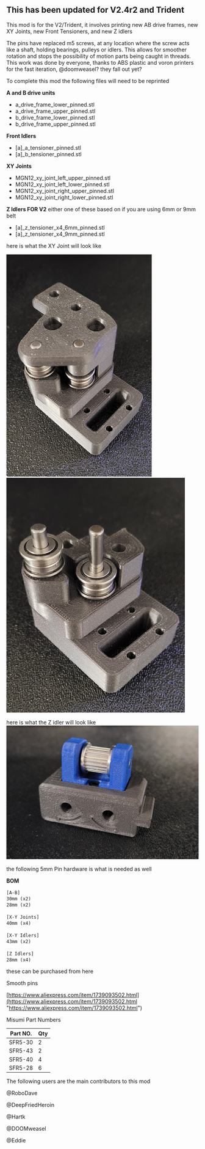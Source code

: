 

## This has been updated for V2.4r2 and Trident 

This mod is for the V2/Trident, it involves printing new AB drive frames, new XY Joints, new Front Tensioners, and new Z idlers

The pins have replaced m5 screws, at any location where the screw acts like a shaft, holding bearings, pulleys or idlers. This allows for smoother rotation and stops the possibility of motion parts being caught in threads. This work was done by everyone, thanks to ABS plastic and voron printers for the fast iteration, @doomweasel? they fall out yet?

To complete this mod the following files will need to be reprinted 

**A and B drive units**
 - a_drive_frame_lower_pinned.stl 
 - a_drive_frame_upper_pinned.stl 
 - b_drive_frame_lower_pinned.stl 
 - b_drive_frame_upper_pinned.stl

**Front Idlers**
- [a]_a_tensioner_pinned.stl
- [a]_b_tensioner_pinned.stl

**XY Joints**
- MGN12_xy_joint_left_upper_pinned.stl
- MGN12_xy_joint_left_lower_pinned.stl
- MGN12_xy_joint_right_upper_pinned.stl
- MGN12_xy_joint_right_lower_pinned.stl

**Z Idlers FOR V2**
either one of these based on if you are using 6mm or 9mm belt
- [a]_z_tensioner_x4_6mm_pinned.stl
- [a]_z_tensioner_x4_9mm_pinned.stl

here is what the XY Joint will look like

![XY Joint](Images/1.jpg)
![XY Joint](Images/2.jpg)

here is what the Z idler will look like
![XY Joint](Images/z.jpg)

the following 5mm Pin hardware is what is needed as well 

**BOM**
```
[A-B] 
30mm (x2)
28mm (x2)

[X-Y Joints]
40mm (x4)

[X-Y Idlers]
43mm (x2)

[Z Idlers]
28mm (x4)
```

these can be purchased from here 

Smooth pins

[https://www.aliexpress.com/item/1739093502.html](https://www.aliexpress.com/item/1739093502.html "https://www.aliexpress.com/item/1739093502.html")

Misumi Part Numbers 

|Part NO.  |Qty  |
|--|--|
| SFR5-30 | 2 |
| SFR5-43 | 2 |
| SFR5-40 | 4 |
| SFR5-28 | 6 |

The following users are the main contributors to this mod

@RoboDave 

@DeepFriedHeroin 

@Hartk 

@DOOMweasel 

@Eddie

